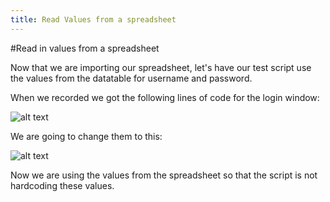 ```yaml
---
title: Read Values from a spreadsheet
---
```


#Read in values from a spreadsheet

Now that we are importing our spreadsheet, let's have our test script use the values from the datatable for username and password. 

When we recorded we got the following lines of code for the login window:

![alt text](https://cloud.githubusercontent.com/assets/10998057/10350831/debe7bf0-6d0b-11e5-880d-ce8be3083dec.PNG "LoginCode")

We are going to change them to this:

![alt text](https://cloud.githubusercontent.com/assets/10998057/10350893/34714c4e-6d0c-11e5-90d1-6b0356da8d21.PNG "ReadValues")

Now we are using the values from the spreadsheet so that the script is not hardcoding these values.

